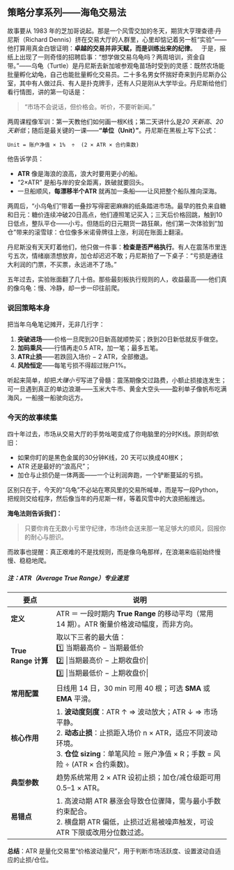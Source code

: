 ## 策略分享系列——海龟交易法

故事要从 1983 年的芝加哥说起。那是一个风雪交加的冬天，期货大亨理查德·丹尼斯（Richard Dennis）挤在交易大厅的人群里，心里却惦记着另一桩“实验”——他打算用真金白银证明：**卓越的交易并非天赋，而是训练出来的纪律**。
 
于是，报纸上出现了一则奇怪的招聘启事：“想学做交易乌龟吗？两周培训，资金自带。”——乌龟（Turtle）是丹尼斯去新加坡参观龟苗场时受到的灵感：既然农场能批量孵化幼龟，自己也能批量孵化交易员。二十多名男女怀揣好奇来到丹尼斯办公室，其中有人做过兵、有人是扑克牌手，还有人只是刚从大学毕业。丹尼斯给他们看行情图，讲的第一句话是：

> “市场不会说话，但价格会。听价，不要听新闻。”

两周课程像军训：第一天教他们如何画一根K线；第二天讲什么是*20 天新高*、*20 天新低*；随后是最关键的一课——**“单位（Unit）”**。丹尼斯在黑板上写下公式：

```
Unit = 账户净值 × 1%  ÷  (2 × ATR × 合约乘数)
```

他告诉学员：

* **ATR** 像是海浪的浪高，浪大时要用更小的船。
* “2×ATR” 是船与岸的安全距离，跌破就要回头。
* 一旦船顺风，**每漂移半个ATR** 就再加一条船——让风把整个船队推向深海。

两周后，“小乌龟们”带着一叠抄写得密密麻麻的纸条踏进市场。最早的胜负来自糖和日元：糖价连续冲破20日高点，他们遵照笔记买入；三天后价格回跳，触到10日低点，整队平仓——小亏。但随后的日元期货一路狂飙，他们第一次体验到“加仓”带来的滚雪球：仓位像多米诺骨牌往上涨，利润在账面上翻滚。

丹尼斯没有天天盯着他们，他只做一件事：**检查是否严格执行**。有人在震荡市里连亏五次，情绪崩溃想放弃，加仓却迟迟不敢；丹尼斯拍了一下桌子：“亏损是通往大利润的门票，不买票，永远进不了场。”

五年过去，实验账面翻了几十倍。那些最刻板执行规则的人，收益最高——他们真的像乌龟：慢、冷静，却一步一印往前爬。

### 说回策略本身

把当年乌龟笔记摊开，无非几行字：

1. **突破进场**——价格一旦爬到20日新高就顺势买；跌到20日新低就反手做空。
2. **加码乘风**——行情再走0.5 ATR，加一笔；最多五笔。
3. **ATR止损**——若跌回入场价 − 2 ATR，全部撤退。
4. **风险恒定**——每笔亏损不得超过账户1%。

听起来简单，却把*大赚小亏*写进了骨髓：震荡期像交过路费，小额止损接连发生；可一旦遇到真正的单边浪潮——玉米大牛市、黄金大空头——盈利单子像帆布吃满海风，一船接一船驶向远方。

### 今天的故事续集

四十年过去，市场从交易大厅的手势吆喝变成了你电脑里的分时K线。原则却依旧：

* 如果你盯的是黑色金属的30分钟K线，20 天可以换成40根K；
* ATR 还是最好的“浪高尺”；
* 加仓与止损仍是一体两面——一个让利润奔跑，一个铲断蔓延的亏损。

区别只在于，今天的“乌龟”不必站在寒风里的交易所喊单，而是写一段Python，把规则交给程序，然后像当年的丹尼斯一样，等着风雪中的大浪把船推远。

**海龟法则告诉我们：**

> 只要你肯在无数小亏里守纪律，市场终会送来那一笔足够大的顺风，回报你的耐心与胆识。

而故事也提醒：真正艰难的不是找规则，而是像乌龟那样，在浪潮来临前始终慢慢、稳稳地爬。


##### 注：ATR（Average True Range）专业速览

|要点|说明|
| - | - |
|**定义**| ATR ＝ 一段时期内 **True Range** 的移动平均（常用 14 期）。ATR 衡量价格波动幅度，而非方向。|
| **True Range 计算** | 取以下三者的最大值：<br>1️⃣ 当期最高价 − 当期最低价<br>2️⃣ \|当期最高价 − 上期收盘价\|<br>3️⃣ \|当期最低价 − 上期收盘价\|                                                           |
| **常用配置** | 日线用 14 日，30 min 可用 40 根；可选 **SMA** 或 **EMA** 平滑。 |
| **核心作用** | 1. **波动度刻度**：ATR ↑ ⇒ 波动放大；ATR ↓ ⇒ 市场平静。<br>2. **动态止损**：止损距入场价 n × ATR，适应不同波动环境。<br>3. **仓位 sizing**：单笔风险 = 账户净值 × R；手数 = 风险 ÷ (ATR × 合约乘数)。 |
| **典型参数** | 趋势系统常用 2 × ATR 设初止损；加仓/减仓级距可用 0.5–1 × ATR。 |
| **易错点**   | 1. 高波动期 ATR 暴涨会导致仓位骤降，需与最小手数约束配合。<br>2. 横盘期 ATR 偏低，止损过近易被噪声触发，可设 ATR 下限或改用分位数过滤。 |

**总结**：ATR 是量化交易里“价格波动量尺”，用于判断市场活跃度、设置波动自适应的止损/仓位。

